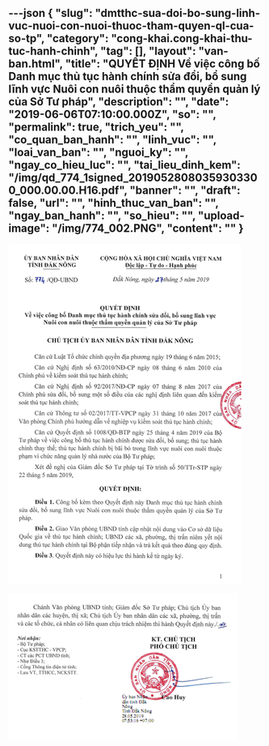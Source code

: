 ---json
{
    "slug": "dmtthc-sua-doi-bo-sung-linh-vuc-nuoi-con-nuoi-thuoc-tham-quyen-ql-cua-so-tp",
    "category": "cong-khai.cong-khai-thu-tuc-hanh-chinh",
    "tag": [],
    "layout": "van-ban.html",
    "title": "QUYẾT ĐỊNH Về việc công bố Danh mục thủ tục hành chính sửa đổi, bổ sung lĩnh vực Nuôi con nuôi thuộc thẩm quyền quản lý của Sở Tư pháp",
    "description": "",
    "date": "2019-06-06T07:10:00.000Z",
    "so": "",
    "permalink": true,
    "trich_yeu": "",
    "co_quan_ban_hanh": "",
    "linh_vuc": "",
    "loai_van_ban": "",
    "nguoi_ky": "",
    "ngay_co_hieu_luc": "",
    "tai_lieu_dinh_kem": "/img/qd_774_1signed_20190528080359303300_000.00.00.H16.pdf",
    "banner": "",
    "draft": false,
    "url": "",
    "hinh_thuc_van_ban": "",
    "ngay_ban_hanh": "",
    "so_hieu": "",
    "upload-image": "/img/774_002.PNG",
    "__content__": ""
}
---
<p><img alt="" src="/img/774_001.PNG" /></p>

<p><img alt="" src="/img/774_002.PNG" /></p>
